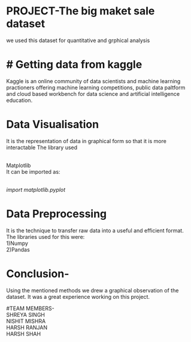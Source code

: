 # PROJECT-The big maket sale dataset
we used this dataset for quantitative and grphical analysis

# # Getting data from kaggle
Kaggle is an online community of data scientists and machine learning practioners offering machine learning competitions, public data paltform and cloud based workbench for data science and artificial intelligence education.

# Data Visualisation 
It is the representation of data in graphical form so that it is more interactable 
The library used 

<br>Matplotlib
<br>It can be imported as:

<br>*import matplotlib.pyplot*

# Data Preprocessing
It is the technique to transfer raw data into a useful and efficient format.
<br>The libraries used for this were:
<br>1)Numpy
<br>2)Pandas

 # Conclusion-
 Using the mentioned methods we drew a graphical observation of the dataset.
 It was a great experience working on this project.
 
 #TEAM MEMBERS-
 <br>SHREYA SINGH
 <br>NISHIT MISHRA
 <br>HARSH RANJAN
 <br>HARSH SHAH
 
